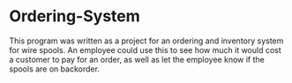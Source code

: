 # Ordering-System
This program was written as a project for an ordering and inventory system for wire spools. An employee could use this to see how much it would cost a customer to pay for an order, as well as let the employee know if the spools are on backorder. 
